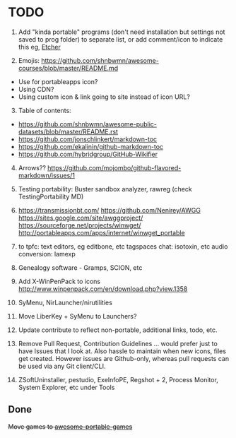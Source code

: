  
# TODO

1. Add "kinda portable" programs (don't need installation but settings not saved to prog folder)
to separate list, or add comment/icon to indicate this
eg, [Etcher](https://www.portablefreeware.com/forums/viewtopic.php?p=84074)

2. Emojis: https://github.com/shnbwmn/awesome-courses/blob/master/README.md
  * Use for portableapps icon?
  * Using CDN?
  * Using custom icon & link going to site instead of icon URL?

3. Table of contents:
 * https://github.com/shnbwmn/awesome-public-datasets/blob/master/README.rst
 * https://github.com/jonschlinkert/markdown-toc
 * https://github.com/ekalinin/github-markdown-toc
 * https://github.com/hybridgroup/GitHub-Wikifier

4. Arrows?? https://github.com/mojombo/github-flavored-markdown/issues/1

5. Testing portability: Buster sandbox analyzer, rawreg (check TestingPortability MD)
  
6. https://transmissionbt.com/
https://github.com/Nenirey/AWGG
https://sites.google.com/site/awggproject/
https://sourceforge.net/projects/winwget/
http://portableapps.com/apps/internet/winwget_portable

7. to tpfc: text editors, eg editbone, etc
tagspaces
chat: isotoxin, etc
audio conversion: lamexp

8. Genealogy software - Gramps, SCION, etc

9. Add X-WinPenPack to icons
http://www.winpenpack.com/en/download.php?view.1358

10. SyMenu, NirLauncher/nirutilities

11. Move LiberKey + SyMenu to Launchers?

12. Update contribute to reflect non-portable, additional links, todo, etc.

13. Remove Pull Request, Contribution Guidelines ... would prefer just to have Issues that I look at. Also hassle to maintain when new icons, files get created. However issues are Github-only, whereas pull requests can be used via any Git client/CLI.

14. ZSoftUninstaller, pestudio, ExeInfoPE, Regshot + 2, Process Monitor, System Explorer, etc under Tools

## Done

<s>Move games to [awesome-portable-games](https://github.com/shnbwmn/awesome-portable-games)</s>
